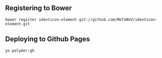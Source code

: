 ## Registering to Bower

`bower register identicon-element git://github.com/MeTaNoV/identicon-element.git`

## Deploying to Github Pages

`yo polymer:gh`
